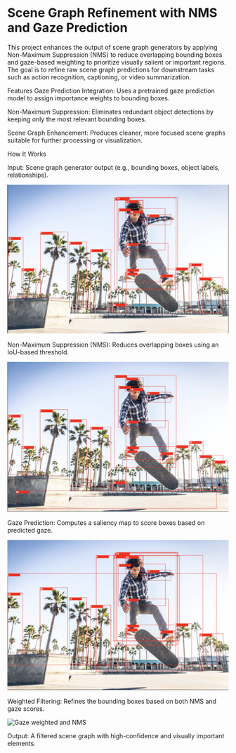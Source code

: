 # Scene Graph Refinement with NMS and Gaze Prediction

This project enhances the output of scene graph generators by applying Non-Maximum Suppression (NMS) to reduce overlapping bounding boxes and gaze-based weighting to prioritize visually salient or important regions. The goal is to refine raw scene graph predictions for downstream tasks such as action recognition, captioning, or video summarization.

Features
Gaze Prediction Integration: Uses a pretrained gaze prediction model to assign importance weights to bounding boxes.

Non-Maximum Suppression: Eliminates redundant object detections by keeping only the most relevant bounding boxes.

Scene Graph Enhancement: Produces cleaner, more focused scene graphs suitable for further processing or visualization.

How It Works

Input: Scene graph generator output (e.g., bounding boxes, object labels, relationships).

![Raw Scene Graph Output](outs/Uncleaned.png)

Non-Maximum Suppression (NMS): Reduces overlapping boxes using an IoU-based threshold.

![Non Maximum Suppression](outs/NMS.png)

Gaze Prediction: Computes a saliency map to score boxes based on predicted gaze.

![Gaze Weighted Bounding Box](outs/gaze_weighted.png)

Weighted Filtering: Refines the bounding boxes based on both NMS and gaze scores.

![Gaze weighted and NMS](outs/nms_gazew.png)

Output: A filtered scene graph with high-confidence and visually important elements.
